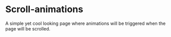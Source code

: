 # Scroll-animations
A simple yet cool looking page where animations will be triggered when the page will be scrolled.
